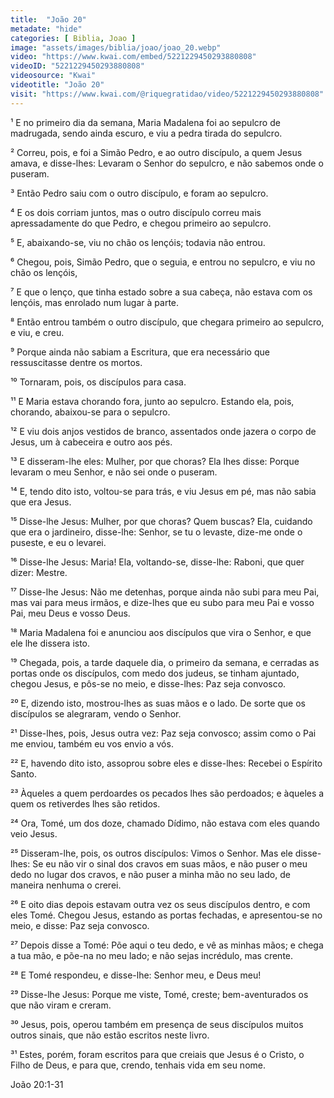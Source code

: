 ```yaml
---
title:  "João 20"
metadate: "hide"
categories: [ Biblia, Joao ]
image: "assets/images/biblia/joao/joao_20.webp"
video: "https://www.kwai.com/embed/5221229450293880808"
videoID: "5221229450293880808"
videosource: "Kwai"
videotitle: "João 20"
visit: "https://www.kwai.com/@riquegratidao/video/5221229450293880808"
---
```



¹ E no primeiro dia da semana, Maria Madalena foi ao sepulcro de madrugada, sendo ainda escuro, e viu a pedra tirada do sepulcro.

² Correu, pois, e foi a Simão Pedro, e ao outro discípulo, a quem Jesus amava, e disse-lhes: Levaram o Senhor do sepulcro, e não sabemos onde o puseram.

³ Então Pedro saiu com o outro discípulo, e foram ao sepulcro.

⁴ E os dois corriam juntos, mas o outro discípulo correu mais apressadamente do que Pedro, e chegou primeiro ao sepulcro.

⁵ E, abaixando-se, viu no chão os lençóis; todavia não entrou.

⁶ Chegou, pois, Simão Pedro, que o seguia, e entrou no sepulcro, e viu no chão os lençóis,

⁷ E que o lenço, que tinha estado sobre a sua cabeça, não estava com os lençóis, mas enrolado num lugar à parte.

⁸ Então entrou também o outro discípulo, que chegara primeiro ao sepulcro, e viu, e creu.

⁹ Porque ainda não sabiam a Escritura, que era necessário que ressuscitasse dentre os mortos.

¹⁰ Tornaram, pois, os discípulos para casa.

¹¹ E Maria estava chorando fora, junto ao sepulcro. Estando ela, pois, chorando, abaixou-se para o sepulcro.

¹² E viu dois anjos vestidos de branco, assentados onde jazera o corpo de Jesus, um à cabeceira e outro aos pés.

¹³ E disseram-lhe eles: Mulher, por que choras? Ela lhes disse: Porque levaram o meu Senhor, e não sei onde o puseram.

¹⁴ E, tendo dito isto, voltou-se para trás, e viu Jesus em pé, mas não sabia que era Jesus.

¹⁵ Disse-lhe Jesus: Mulher, por que choras? Quem buscas? Ela, cuidando que era o jardineiro, disse-lhe: Senhor, se tu o levaste, dize-me onde o puseste, e eu o levarei.

¹⁶ Disse-lhe Jesus: Maria! Ela, voltando-se, disse-lhe: Raboni, que quer dizer: Mestre.

¹⁷ Disse-lhe Jesus: Não me detenhas, porque ainda não subi para meu Pai, mas vai para meus irmãos, e dize-lhes que eu subo para meu Pai e vosso Pai, meu Deus e vosso Deus.

¹⁸ Maria Madalena foi e anunciou aos discípulos que vira o Senhor, e que ele lhe dissera isto.

¹⁹ Chegada, pois, a tarde daquele dia, o primeiro da semana, e cerradas as portas onde os discípulos, com medo dos judeus, se tinham ajuntado, chegou Jesus, e pôs-se no meio, e disse-lhes: Paz seja convosco.

²⁰ E, dizendo isto, mostrou-lhes as suas mãos e o lado. De sorte que os discípulos se alegraram, vendo o Senhor.

²¹ Disse-lhes, pois, Jesus outra vez: Paz seja convosco; assim como o Pai me enviou, também eu vos envio a vós.

²² E, havendo dito isto, assoprou sobre eles e disse-lhes: Recebei o Espírito Santo.

²³ Àqueles a quem perdoardes os pecados lhes são perdoados; e àqueles a quem os retiverdes lhes são retidos.

²⁴ Ora, Tomé, um dos doze, chamado Dídimo, não estava com eles quando veio Jesus.

²⁵ Disseram-lhe, pois, os outros discípulos: Vimos o Senhor. Mas ele disse-lhes: Se eu não vir o sinal dos cravos em suas mãos, e não puser o meu dedo no lugar dos cravos, e não puser a minha mão no seu lado, de maneira nenhuma o crerei.

²⁶ E oito dias depois estavam outra vez os seus discípulos dentro, e com eles Tomé. Chegou Jesus, estando as portas fechadas, e apresentou-se no meio, e disse: Paz seja convosco.

²⁷ Depois disse a Tomé: Põe aqui o teu dedo, e vê as minhas mãos; e chega a tua mão, e põe-na no meu lado; e não sejas incrédulo, mas crente.

²⁸ E Tomé respondeu, e disse-lhe: Senhor meu, e Deus meu!

²⁹ Disse-lhe Jesus: Porque me viste, Tomé, creste; bem-aventurados os que não viram e creram.

³⁰ Jesus, pois, operou também em presença de seus discípulos muitos outros sinais, que não estão escritos neste livro.

³¹ Estes, porém, foram escritos para que creiais que Jesus é o Cristo, o Filho de Deus, e para que, crendo, tenhais vida em seu nome. 



João 20:1-31

